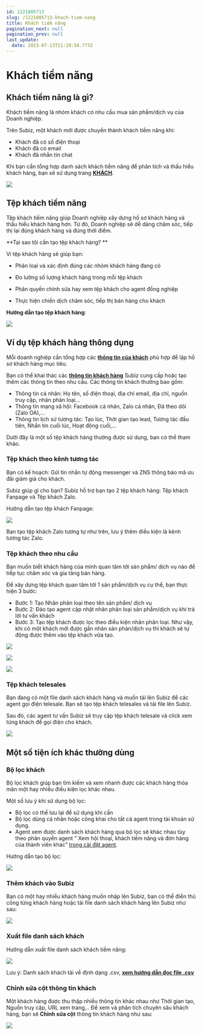 ```yaml
---
id: 1221805713
slug: /1221805713-khach-tiem-nang
title: Khách tiềm năng
pagination_next: null
pagination_prev: null
last_update:
  date: 2023-07-13T11:19:58.773Z
---
```


# Khách tiềm năng



## Khách tiềm năng là gì?


Khách tiềm năng là nhóm khách có nhu cầu mua sản phẩm/dịch vụ của Doanh nghiệp. 

Trên Subiz, một khách mới được chuyển thành khách tiềm năng khi:

- Khách đã có số điện thoại
- Khách đã có email
- Khách đã nhắn tin chat



Khi bạn cần tổng hợp danh sách khách tiềm năng để phân tích và thấu hiểu khách hàng, bạn sẽ sử dụng trang **[KHÁCH](https://app.subiz.com.vn/lead)**.




![](https://vcdn.subiz-cdn.com/file/firtbcygaoeydygqulka_acpxkgumifuoofoosble)

## Tệp khách tiềm năng


Tệp khách tiềm năng giúp Doanh nghiệp xây dựng hồ sơ khách hàng và thấu hiểu khách hàng hơn. Từ đó, Doanh nghiệp sẽ dễ dàng chăm sóc, tiếp thị lại đúng khách hàng và đúng thời điểm. 



**Tại sao tôi cần tạo tệp khách hàng? **

Vì tệp khách hàng sẽ giúp bạn:

- Phân loại và xác định đúng các nhóm khách hàng đang có
- Đo lường số lượng khách hàng trong mỗi tệp khách
- Phân quyền chỉnh sửa hay xem tệp khách cho agent đồng nghiệp

- Thực hiện chiến dịch chăm sóc, tiếp thị bán hàng cho khách



**Hướng dẫn tạo tệp khách hàng**:


![](https://vcdn.subiz-cdn.com/file/firtbcygfeokmuccpjsu_acpxkgumifuoofoosble)



## Ví dụ tệp khách hàng thông dụng




Mỗi doanh nghiệp cần tổng hợp các **[thông tin của khách](https://subiz.com.vn/docs/777741175-thong-tin-khach-hang)** phù hợp để lập hồ sơ khách hàng mục tiêu.



Bạn có thể khai thác các **[thông tin khách hàng](https://app.subiz.com.vn/settings/user-attributes)** Subiz cung cấp hoặc tạo thêm các thông tin theo nhu cầu. Các thông tin khách thường bao gồm: 

- Thông tin cá nhân: Họ tên, số điện thoại, địa chỉ email, địa chỉ, nguồn truy cập, nhãn phân loại...
- Thông tin mạng xã hội: Facebook cá nhân, Zalo cá nhân, Đã theo dõi (Zalo OA),...
- Thông tin lịch sử tương tác: Tạo lúc, Thời gian tạo lead, Tương tác đầu tiên, Nhắn tin cuối lúc, Hoạt động cuối,...



Dưới đây là một số tệp khách hàng thường được sử dụng, bạn có thể tham khảo.
### Tệp khách theo kênh tương tác


Bạn có kế hoạch: Gửi tin nhắn tự động messenger và ZNS thông báo mã ưu đãi giảm giá cho khách.

Subiz giúp gì cho bạn? Subiz hỗ trợ bạn tạo 2 tệp khách hàng: Tệp khách Fanpage và Tệp khách Zalo.

Hướng dẫn tạo tệp khách Fanpage:




![](https://vcdn.subiz-cdn.com/file/firtbcygjxufarphccqd_acpxkgumifuoofoosble)




Bạn tạo tệp khách Zalo tương tự như trên, lưu ý thêm điều kiện là kênh tương tác Zalo.


### Tệp khách theo nhu cầu


Bạn muốn biết khách hàng của mình quan tâm tới sản phẩm/ dịch vụ nào để tiếp tục chăm sóc và gia tăng bán hàng.



Để xây dựng tệp khách quan tâm tới 1 sản phẩm/dịch vụ cụ thể, bạn thực hiện 3 bước:

- Bước 1: Tạo Nhãn phân loại theo tên sản phẩm/ dịch vụ
- Bước 2: Đào tạo agent cập nhật nhãn phân loại sản phẩm/dịch vụ khi trả lời tư vấn khách
- Bước 3: Tạo tệp khách được lọc theo điều kiện nhãn phân loại. Như vậy, khi có một khách mới được gắn nhãn sản phản/dịch vụ thì khách sẽ tự động được thêm vào tệp khách vừa tạo.




![](https://vcdn.subiz-cdn.com/file/firtbcygnojglcbrsfaj_acpxkgumifuoofoosble)



![](https://vcdn.subiz-cdn.com/file/firtbcygqvzxuqeedgml_acpxkgumifuoofoosble)



![](https://vcdn.subiz-cdn.com/file/firtbcyguaafmxebmszz_acpxkgumifuoofoosble)

### Tệp khách telesales


Bạn đang có một file danh sách khách hàng và muốn tải lên Subiz để các agent gọi điện telesale. Bạn sẽ tạo tệp khách telesales và tải file lên Subiz.



Sau đó, các agent tư vấn Subiz sẽ truy cập tệp khách telesale và click xem từng khách để gọi điện cho khách.


![](https://vcdn.subiz-cdn.com/file/firtbcygxdsbqqkfffes_acpxkgumifuoofoosble)

## Một số tiện ích khác thường dùng

### Bộ lọc khách 


Bộ lọc khách giúp bạn tìm kiếm và xem nhanh được các khách hàng thỏa mãn một hay nhiều điều kiện lọc khác nhau. 



Một số lưu ý khi sử dụng bộ lọc:

- Bộ lọc có thể lưu lại để sử dụng khi cần
- Bộ lọc dùng cá nhân hoặc công khai cho tất cả agent trong tài khoản sử dụng.
- Agent xem được danh sách khách hàng qua bộ lọc sẽ khác nhau tùy theo phân quyền agent “ Xem hội thoại, khách tiềm năng và đơn hàng của thành viên khác” [trong cài đặt agent](https://app.subiz.com.vn/settings/agents).



Hướng dẫn tạo bộ lọc:


![](https://vcdn.subiz-cdn.com/file/firtbdcrrakkbyqevmai_acpxkgumifuoofoosble)

### Thêm khách vào Subiz


Bạn có một hay nhiều khách hàng muốn nhập lên Subiz, bạn có thể điền thủ công từng khách hàng hoặc tải file danh sách khách hàng lên Subiz như sau:




![](https://vcdn.subiz-cdn.com/file/firtbcyhdkhlnabvmhyj_acpxkgumifuoofoosble)

### Xuất file danh sách khách


Hướng dẫn xuất file danh sách khách tiềm năng:


![](https://vcdn.subiz-cdn.com/file/firtbcyhgjxybvvcuzrq_acpxkgumifuoofoosble)


Lưu ý: Danh sách khách tải về định dạng .csv, **[xem hướng dẫn đọc file .csv](https://www.youtube.com/watch?v=mJgbIMfkCwY)**
### Chỉnh sửa cột thông tin khách


Một khách hàng được thu thập nhiều thông tin khác nhau như Thời gian tạo, Nguồn truy cập, URL xem trang,.. Để xem và phân tích chuyên sâu khách hàng, bạn sẽ **Chỉnh sửa cột** thông tin khách hàng như sau:




![](https://vcdn.subiz-cdn.com/file/firtbdcrvhhbrvogqlbj_acpxkgumifuoofoosble)